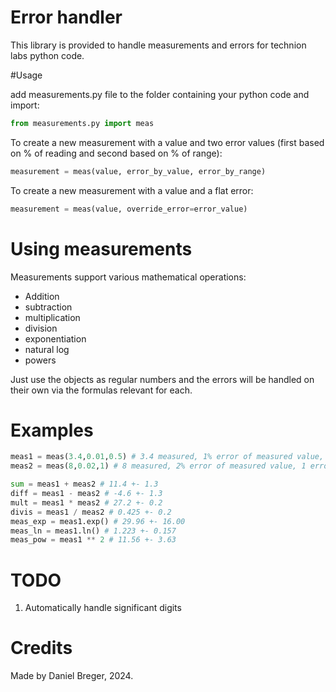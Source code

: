 # Error handler
This library is provided to handle measurements and errors for technion labs python code.

#Usage

add measurements.py file to the folder containing your python code and import:

```python
from measurements.py import meas
```

To create a new measurement with a value and two error values (first based on % of reading and second based on % of range):
```python
measurement = meas(value, error_by_value, error_by_range)
```

To create a new measurement with a value and a flat error:
```python
measurement = meas(value, override_error=error_value)
```

# Using measurements

Measurements support various mathematical operations:
- Addition
- subtraction
- multiplication
- division
- exponentiation
- natural log
- powers

Just use the objects as regular numbers and the errors will be handled on their own via the formulas relevant for each.

# Examples

```python
meas1 = meas(3.4,0.01,0.5) # 3.4 measured, 1% error of measured value, 0.5 error calculated for range
meas2 = meas(8,0.02,1) # 8 measured, 2% error of measured value, 1 error calculated for range

sum = meas1 + meas2 # 11.4 +- 1.3
diff = meas1 - meas2 # -4.6 +- 1.3
mult = meas1 * meas2 # 27.2 +- 0.2
divis = meas1 / meas2 # 0.425 +- 0.2
meas_exp = meas1.exp() # 29.96 +- 16.00
meas_ln = meas1.ln() # 1.223 +- 0.157
meas_pow = meas1 ** 2 # 11.56 +- 3.63
```

# TODO

1. Automatically handle significant digits

# Credits

Made by Daniel Breger, 2024.
